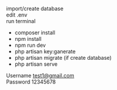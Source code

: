import/create database<br>
edit .env<br>
run terminal<br>
- composer install
- npm install
- npm run dev
- php artisan key:ganerate
- php artisan migrate (if create database)
- php artisan serve

Username test1@gmail.com<br>
Password 12345678



